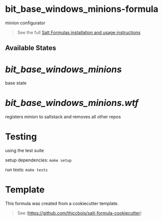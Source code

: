 # bit_base_windows_minions-formula

minion configurator


> See the full [Salt Formulas installation and usage instructions](http://docs.saltstack.com/en/latest/topics/development/conventions/formulas.html)

## Available States


# ***bit_base_windows_minions***

base state

# ***bit_base_windows_minions.wtf***

registers minion to saltstack and removes all other repos

# Testing
using the test suite

setup dependencies: ```make setup```

run tests: ```make tests```


# Template

This formula was created from a cookiecutter template.

> See (https://github.com/thiccbois/salt-formula-cookiecutter)
